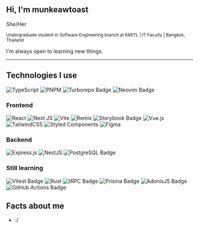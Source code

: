 ## Hi, I'm munkeawtoast

She/Her

<sub>
    Undergraduate student in Software Engineering branch at KMITL | IT Faculty | Bangkok, Thailand
</sub>

I'm always open to learning new things.
<hr>

## Technologies I use

![TypeScript](https://img.shields.io/badge/typescript-%23007ACC.svg?style=for-the-badge&logo=typescript&logoColor=white)
![PNPM](https://img.shields.io/badge/pnpm-%234a4a4a.svg?style=for-the-badge&logo=pnpm&logoColor=f69220)
![Turborepo Badge](https://img.shields.io/badge/Turborepo-EF4444?logo=turborepo&logoColor=fff&style=for-the-badge)
![Neovim Badge](https://img.shields.io/badge/Neovim-57A143?logo=neovim&logoColor=fff&style=for-the-badge)

### Frontend
![React](https://img.shields.io/badge/react-%2320232a.svg?style=for-the-badge&logo=react&logoColor=%2361DAFB)
![Next JS](https://img.shields.io/badge/Next-black?style=for-the-badge&logo=next.js&logoColor=white)
![Vite](https://img.shields.io/badge/vite-%23646CFF.svg?style=for-the-badge&logo=vite&logoColor=white)
![Remix](https://img.shields.io/badge/remix-%23000.svg?style=for-the-badge&logo=remix&logoColor=white)
![Storybook Badge](https://img.shields.io/badge/Storybook-FF4785?logo=storybook&logoColor=fff&style=for-the-badge)
![Vue.js](https://img.shields.io/badge/Vue.js-4FC08D?logo=vuedotjs&logoColor=fff&style=for-the-badge)
![TailwindCSS](https://img.shields.io/badge/tailwindcss-%2338B2AC.svg?style=for-the-badge&logo=tailwind-css&logoColor=white)
![Styled Components](https://img.shields.io/badge/styled--components-DB7093?style=for-the-badge&logo=styled-components&logoColor=white)
![Figma](https://img.shields.io/badge/figma-%23F24E1E.svg?style=for-the-badge&logo=figma&logoColor=white)
### Backend
![Express.js](https://img.shields.io/badge/express.js-%23404d59.svg?style=for-the-badge&logo=express&logoColor=%2361DAFB)
![NestJS](https://img.shields.io/badge/nestjs-%23E0234E.svg?style=for-the-badge&logo=nestjs&logoColor=white)
![PostgreSQL Badge](https://img.shields.io/badge/PostgreSQL-4169E1?logo=postgresql&logoColor=fff&style=for-the-badge)

### Still learning
![Vitest Badge](https://img.shields.io/badge/Vitest-6E9F18?logo=vitest&logoColor=fff&style=for-the-badge)
![Rust](https://img.shields.io/badge/rust-%23000000.svg?style=for-the-badge&logo=rust&logoColor=white)
![tRPC Badge](https://img.shields.io/badge/tRPC-2596BE?logo=trpc&logoColor=fff&style=for-the-badge)
![Prisma Badge](https://img.shields.io/badge/Prisma-2D3748?logo=prisma&logoColor=fff&style=for-the-badge)
![AdonisJS Badge](https://img.shields.io/badge/AdonisJS-5A45FF?logo=adonisjs&logoColor=fff&style=for-the-badge)
![GitHub Actions Badge](https://img.shields.io/badge/GitHub%20Actions-2088FF?logo=githubactions&logoColor=fff&style=for-the-badge)


## Facts about me
- :/
